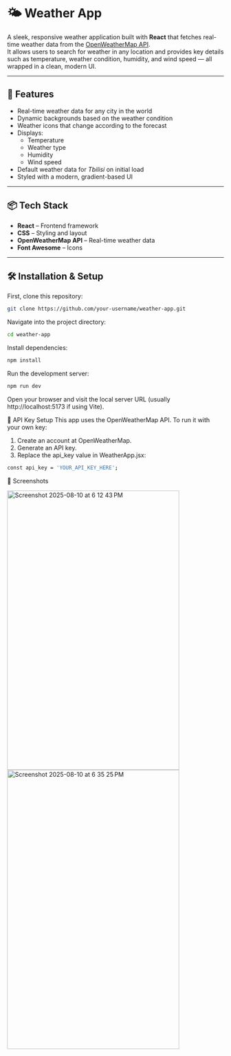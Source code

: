 # 🌤️ Weather App

A sleek, responsive weather application built with **React** that fetches real-time weather data from the [OpenWeatherMap API](https://openweathermap.org/api).  
It allows users to search for weather in any location and provides key details such as temperature, weather condition, humidity, and wind speed — all wrapped in a clean, modern UI.

---

## 🚀 Features

- Real-time weather data for any city in the world
- Dynamic backgrounds based on the weather condition
- Weather icons that change according to the forecast
- Displays:
  - Temperature
  - Weather type
  - Humidity
  - Wind speed
- Default weather data for *Tbilisi* on initial load
- Styled with a modern, gradient-based UI

---

## 📦 Tech Stack

- **React** – Frontend framework
- **CSS** – Styling and layout
- **OpenWeatherMap API** – Real-time weather data
- **Font Awesome** – Icons

---

## 🛠️ Installation & Setup

First, clone this repository:

```bash
git clone https://github.com/your-username/weather-app.git
 ```

Navigate into the project directory:
```bash
cd weather-app
```

Install dependencies:
```bash
npm install
```

Run the development server:
```bash
npm run dev
```

Open your browser and visit the local server URL (usually http://localhost:5173 if using Vite).

🔑 API Key Setup
This app uses the OpenWeatherMap API.
To run it with your own key:

1. Create an account at OpenWeatherMap.
2. Generate an API key.
3. Replace the api_key value in WeatherApp.jsx:
```bash
const api_key = 'YOUR_API_KEY_HERE';
```

📸 Screenshots

<img width="400" height="650" alt="Screenshot 2025-08-10 at 6 12 43 PM" src="https://github.com/user-attachments/assets/16fb7a2e-73fb-4648-9541-6f00cf728b7a" />

<img width="400" height="650" alt="Screenshot 2025-08-10 at 6 35 25 PM" src="https://github.com/user-attachments/assets/ad8c5aa9-0023-4f24-9e64-5691ccca4a48" />
